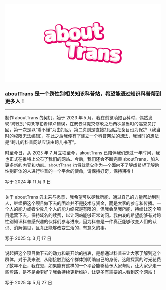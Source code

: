 ![aboutTrans](docs/public/social.png)

### aboutTrans 是一个跨性别相关知识科普站，希望能通过知识科普帮到更多人！

---

制作 aboutTrans 的契机，始于 2023 年 5 月，我在浏览萌娘百科时，偶然发现“跨性别”词条存在着释义错误，在我尝试提交修改之后两次被当时的巡查员打回，第一次是以“看不懂”为由打回，第二次则是直接打回后把条目设为保护（我当时的权限无法编辑），在此之后我便有了建立一个科普网站的想法，我当时的想法是“跨儿的科普网站应该由跨儿书写”。

时至今日，从 2023 年 7 月立项至今，aboutTrans 已陪伴我们走过一年时间，我也正式在推特上公布了我们的网站。今后，我们还会不断完善 aboutTrans，加入更多新的内容和功能。aboutTrans 也将继续它作为一个面向不了解或希望了解跨性别群体的人进行科普的一个平台的使命，请保持好奇，保持期待！

写于 2024 年 11 月 3 日

---

关于 aboutTrans 的未来与愿景，我希望可以尽我所能，通过自己的力量帮助到别人，继续把这个项目做下去的困难并不是技术与资金，而是大家的参与和传播。一个人的能力或者少数几个人的能力终究是有限的，但我会尽我所能，持续让这个项目运营下去，保持域名的续费，以让网站能够正常访问。我由衷的希望能够有对跨性别知识科普感兴趣的伙伴们参与进来，因为科普是一件真正能够改变人们的认识、消解偏见，且真正能够改变生活的，有意义的事。

写于 2025 年 3 月 17 日

---

说起把这个项目做下去的动力和最开始的初衷，是想通过科普来让大家了解到这个群体，对于我来说，从刚接触到这个群体到明确自己的身份，这段探索的时光花费了数年不止，我在想，如果能有这样的一个平台能够给予大家帮助，让大家少走一些弯路，是不是会更好？我会持续更新维护，让更多有需要的人看到这个网站！

写于 2025 年 5 月 27 日
